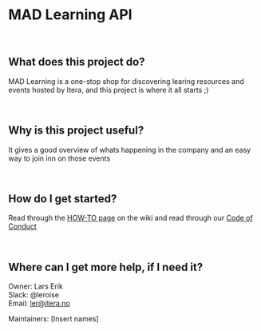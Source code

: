 # MAD Learning API

&nbsp;

## What does this project do?
MAD Learning is a one-stop shop for discovering learing resources and events hosted by Itera, and this project is where it all starts ;)  

&nbsp;

## Why is this project useful?
It gives a good overview of whats happening in the company and an easy way to join inn on those events  

&nbsp;

## How do I get started?
Read through the [HOW-TO page](https://github.com/Itera/mad-learning/wiki/How-to-get-started) on the wiki 
and read through our [Code of Conduct](https://github.com/Itera/mad-learning/blob/master/CODE_OF_CONDUCT.md)

&nbsp;

## Where can I get more help, if I need it?
Owner: Lars Erik  
Slack: @leroise  
Email: ler@itera.no  

Maintainers:
[Insert names]
